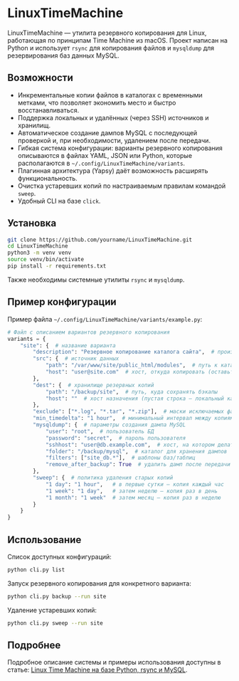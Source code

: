 # LinuxTimeMachine

LinuxTimeMachine — утилита резервного копирования для Linux, работающая по принципам Time Machine из macOS. Проект написан на Python и использует `rsync` для копирования файлов и `mysqldump` для резервирования баз данных MySQL.

## Возможности
- Инкрементальные копии файлов в каталогах с временными метками, что позволяет экономить место и быстро восстанавливаться.
- Поддержка локальных и удалённых (через SSH) источников и хранилищ.
- Автоматическое создание дампов MySQL с последующей проверкой и, при необходимости, удалением после передачи.
- Гибкая система конфигурации: варианты резервного копирования описываются в файлах YAML, JSON или Python, которые располагаются в `~/.config/LinuxTimeMachine/variants`.
- Плагинная архитектура (Yapsy) даёт возможность расширять функциональность.
- Очистка устаревших копий по настраиваемым правилам командой `sweep`.
- Удобный CLI на базе `click`.

## Установка
```bash
git clone https://github.com/yourname/LinuxTimeMachine.git
cd LinuxTimeMachine
python3 -m venv venv
source venv/bin/activate
pip install -r requirements.txt
```
Также необходимы системные утилиты `rsync` и `mysqldump`.

## Пример конфигурации
Пример файла `~/.config/LinuxTimeMachine/variants/example.py`:

```python
# Файл с описанием вариантов резервного копирования
variants = {
    "site": {  # название варианта
        "description": "Резервное копирование каталога сайта",  # произвольное описание
        "src": {  # источник данных
            "path": "/var/www/site/public_html/modules",  # путь к каталогу на исходной машине
            "host": "user@site.com"  # хост, откуда копировать (оставьте пустым для локального)
        },
        "dest": {  # хранилище резервных копий
            "path": "/backup/site",  # путь, куда сохранять бэкапы
            "host": ""  # хост назначения (пустая строка — локальный каталог)
        },
        "exclude": ["*.log", "*.tar", "*.zip"],  # маски исключаемых файлов
        "min_timedelta": "1 hour",  # минимальный интервал между копиями
        "mysqldump": {  # параметры создания дампа MySQL
            "user": "root",  # пользователь БД
            "password": "secret",  # пароль пользователя
            "sshhost": "user@db.example.com",  # хост, на котором делать дамп
            "folder": "/backup/mysql",  # каталог для хранения дампов
            "filters": ["site_db.*"],  # шаблоны баз/таблиц
            "remove_after_backup": True  # удалить дамп после передачи
        },
        "sweep": {  # политика удаления старых копий
            "1 day": "1 hour",   # в первые сутки — копия каждый час
            "1 week": "1 day",   # затем неделю — копия раз в день
            "1 month": "1 week"  # затем месяц — копия раз в неделю
        }
    }
}
```

## Использование
Список доступных конфигураций:

```bash
python cli.py list
```

Запуск резервного копирования для конкретного варианта:

```bash
python cli.py backup --run site
```

Удаление устаревших копий:

```bash
python cli.py sweep --run site
```

## Подробнее
Подробное описание системы и примеры использования доступны в статье:
[Linux Time Machine на базе Python, rsync и MySQL](https://mihanentalpo.me/2017/03/linux-time-machine-на-базе-python-rsync-mysql/).

